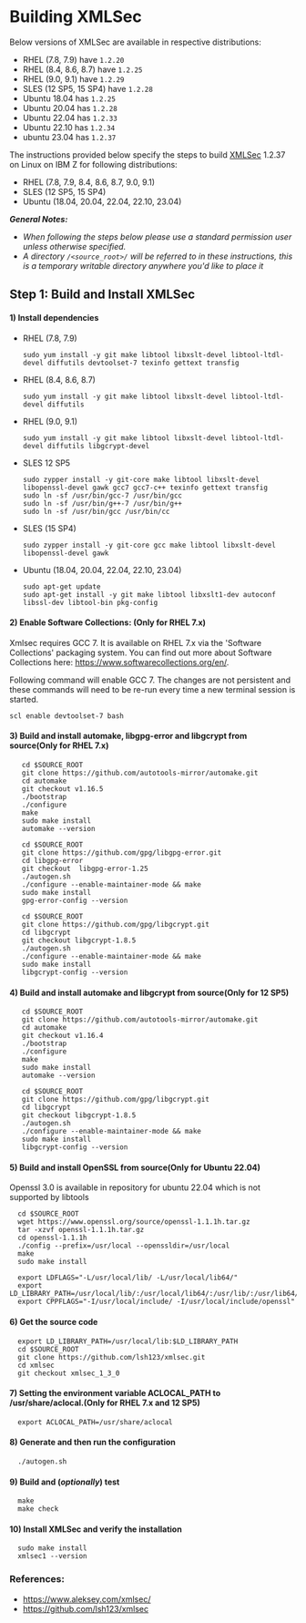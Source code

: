 # Building XMLSec

Below versions of XMLSec are available in respective distributions:

*    RHEL (7.8, 7.9) have `1.2.20`
*    RHEL (8.4, 8.6, 8.7) have `1.2.25`
*    RHEL (9.0, 9.1) have `1.2.29`
*    SLES (12 SP5, 15 SP4) have `1.2.28`
*    Ubuntu 18.04 has `1.2.25`
*    Ubuntu 20.04 has `1.2.28`
*    Ubuntu 22.04 has `1.2.33`
*    Ubuntu 22.10 has `1.2.34`
*    ubuntu 23.04 has `1.2.37`

The instructions provided below specify the steps to build [XMLSec](https://www.aleksey.com/xmlsec/) 1.2.37 on Linux on IBM Z for following distributions:

*    RHEL (7.8, 7.9, 8.4, 8.6, 8.7, 9.0, 9.1)
*    SLES (12 SP5, 15 SP4)
*    Ubuntu (18.04, 20.04, 22.04, 22.10, 23.04)

_**General Notes:**_

 * _When following the steps below please use a standard permission user unless otherwise specified._
 * _A directory `/<source_root>/` will be referred to in these instructions, this is a temporary writable directory anywhere you'd like to place it_

## Step 1: Build and Install XMLSec

#### 1) Install dependencies

*   RHEL (7.8, 7.9)
    ```shell
    sudo yum install -y git make libtool libxslt-devel libtool-ltdl-devel diffutils devtoolset-7 texinfo gettext transfig
    ```

*   RHEL (8.4, 8.6, 8.7)
    ```shell
    sudo yum install -y git make libtool libxslt-devel libtool-ltdl-devel diffutils 
    ```
    
*   RHEL (9.0, 9.1)
    ```shell
    sudo yum install -y git make libtool libxslt-devel libtool-ltdl-devel diffutils libgcrypt-devel
    ```
    
*   SLES 12 SP5
    ```shell
    sudo zypper install -y git-core make libtool libxslt-devel libopenssl-devel gawk gcc7 gcc7-c++ texinfo gettext transfig
    sudo ln -sf /usr/bin/gcc-7 /usr/bin/gcc
    sudo ln -sf /usr/bin/g++-7 /usr/bin/g++
    sudo ln -sf /usr/bin/gcc /usr/bin/cc
    ```

*   SLES (15 SP4)
    ```shell
    sudo zypper install -y git-core gcc make libtool libxslt-devel libopenssl-devel gawk
    ```

*  Ubuntu (18.04, 20.04, 22.04, 22.10, 23.04)
   ```shell
   sudo apt-get update
   sudo apt-get install -y git make libtool libxslt1-dev autoconf libssl-dev libtool-bin pkg-config
    ```

#### 2) Enable Software Collections: (Only for RHEL 7.x)

   Xmlsec requires GCC 7. It is available on RHEL 7.x via the 'Software Collections' packaging system. You can find out more about Software Collections
   here: https://www.softwarecollections.org/en/.
   
   Following command will enable GCC 7. The changes are not persistent and these commands will need to be re-run every time a new terminal session is started.
   
   ```
   scl enable devtoolset-7 bash
   ```
#### 3) Build and install automake, libgpg-error and libgcrypt from source(Only for RHEL 7.x)

   ```shell
      cd $SOURCE_ROOT
      git clone https://github.com/autotools-mirror/automake.git
      cd automake
      git checkout v1.16.5
      ./bootstrap
      ./configure
      make
      sudo make install
      automake --version

      cd $SOURCE_ROOT
      git clone https://github.com/gpg/libgpg-error.git
      cd libgpg-error
      git checkout  libgpg-error-1.25
      ./autogen.sh
      ./configure --enable-maintainer-mode && make
      sudo make install
      gpg-error-config --version

      cd $SOURCE_ROOT
      git clone https://github.com/gpg/libgcrypt.git
      cd libgcrypt
      git checkout libgcrypt-1.8.5
      ./autogen.sh
      ./configure --enable-maintainer-mode && make
      sudo make install
      libgcrypt-config --version
   ```
#### 4) Build and install automake and libgcrypt from source(Only for 12 SP5)

   ```shell
      cd $SOURCE_ROOT
      git clone https://github.com/autotools-mirror/automake.git
      cd automake
      git checkout v1.16.4
      ./bootstrap
      ./configure
      make
      sudo make install
      automake --version
      
      cd $SOURCE_ROOT
      git clone https://github.com/gpg/libgcrypt.git
      cd libgcrypt
      git checkout libgcrypt-1.8.5
      ./autogen.sh
      ./configure --enable-maintainer-mode && make
      sudo make install
      libgcrypt-config --version
   ```

#### 5) Build and install OpenSSL from source(Only for Ubuntu 22.04)

   Openssl 3.0 is available in repository for ubuntu 22.04 which is not supported by libtools
   ```shell
     cd $SOURCE_ROOT
     wget https://www.openssl.org/source/openssl-1.1.1h.tar.gz
     tar -xzvf openssl-1.1.1h.tar.gz
     cd openssl-1.1.1h
     ./config --prefix=/usr/local --openssldir=/usr/local
     make
     sudo make install

     export LDFLAGS="-L/usr/local/lib/ -L/usr/local/lib64/"
     export LD_LIBRARY_PATH=/usr/local/lib/:/usr/local/lib64/:/usr/lib/:/usr/lib64/${LD_LIBRARY_PATH:+:${LD_LIBRARY_PATH}}
     export CPPFLAGS="-I/usr/local/include/ -I/usr/local/include/openssl"
   ```

#### 6) Get the source code
   ```shell
     export LD_LIBRARY_PATH=/usr/local/lib:$LD_LIBRARY_PATH
     cd $SOURCE_ROOT
     git clone https://github.com/lsh123/xmlsec.git
     cd xmlsec
     git checkout xmlsec_1_3_0
   ```
#### 7) Setting the environment variable ACLOCAL_PATH to /usr/share/aclocal.(Only for RHEL 7.x and 12 SP5) 
   ```
     export ACLOCAL_PATH=/usr/share/aclocal
   ``` 
#### 8) Generate and then run the configuration
   ```
     ./autogen.sh
   ```
   
#### 9) Build and (_optionally_) test
   ```shell
     make
     make check
   ```
   
#### 10) Install XMLSec and verify the installation
   ```shell
     sudo make install
     xmlsec1 --version
   ```
   
### References:
- https://www.aleksey.com/xmlsec/ 
- https://github.com/lsh123/xmlsec
